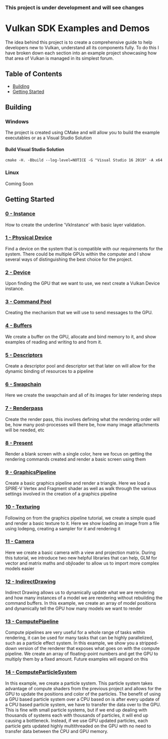 ### This project is under development and will see changes

# Vulkan SDK Examples and Demos
The idea behind this project is to create a comprehensive guide to help developers new to Vulkan, understand all its components fully. To do this I have broken down each section into an example project showcasing how that area of Vulkan is managed in its simplest forum.

## Table of Contents
+ [Building](#Building)
+ [Getting Started](#GettingStarted)



## <a name="Building"></a> Building
### Windows
The project is created using CMake and will allow you to build the example executables or as a Visual Studio Solution

#### Build Visual Studio Solution

```cmake -H. -Bbuild --log-level=NOTICE -G "Visual Studio 16 2019" -A x64```

### Linux
Coming Soon

## <a name="GettingStarted"></a> Getting Started

### [0 - Instance](0-Instance/)
How to create the underline 'VkInstance' with basic layer validation. 

### [1 - Physical Device](1-PhysicalDevice/)
Find a device on the system that is compatible with our requirements for the system. There could be multiple GPUs within the computer and I show several ways of distinguishing the best choice for the project.

### [2 - Device](2-Device/)
Upon finding the GPU that we want to use, we next create a Vulkan Device instance.

### [3 - Command Pool](3-CommandPools/)
Creating the mechanism that we will use to send messages to the GPU.

### [4 - Buffers](4-Buffers/)
We create a buffer on the GPU, allocate and bind memory to it, and show examples of reading and writing to and from it.

### [5 - Descriptors](5-Descriptors/)
Create a descriptor pool and descriptor set that later on will allow for the dynamic binding of resources to a pipeline

### [6 - Swapchain](6-Swapchain/)
Here we create the swapchain and all of its images for later rendering steps

### [7 - Renderpass](7-Renderpass/)
Create the render pass, this involves defining what the rendering order will be, how many post-processes will there be, how many image attachments will be needed, etc

### [8 - Present](8-Present/)
Render a blank screen with a single color, here we focus on getting the rendering commands created and render a basic screen using them

### [9 - GraphicsPipeline](9-GraphicsPipeline/)
Create a basic graphics pipeline and render a triangle. Here we load a SPIRE-V Vertex and Fragment shader as well as walk through the various settings involved in the creation of a graphics pipeline

### [10 - Texturing](10-Texturing/)
Following on from the graphics pipeline tutorial, we create a simple quad and render a basic texture to it. Here we show loading an image from a file using lodepng, creating a sampler for it and rendering it

### [11 - Camera](11-Camera/)
Here we create a basic camera with a view and projection matrix. During this tutorial, we introduce two new helpful libraries that can help, GLM for vector and matrix maths and objloader to allow us to import more complex models easier

### [12 - IndirectDrawing](12-IndirectDrawing/)
Indirect Drawing allows us to dynamically update what we are rendering and how many instances of a model we are rendering without rebuilding the command buffers. In this example, we create an array of model positions and dynamically tell the GPU how many models we want to render

### [13 - ComputePipeline](13-ComputePipeline/)
Compute pipelines are very useful for a whole range of tasks within rendering, it can be used for many tasks that can be highly parallelized, such as a particle effect system. In this example, we show you a stripped-down version of the renderer that exposes what goes on with the compute pipeline. We create an array of floating-point numbers and get the GPU to multiply them by a fixed amount. Future examples will expand on this

### [14 - ComputeParticleSystem](14-ComputeParticleSystem/)
In this example, we create a particle system. This particle system takes advantage of compute shaders from the previous project and allows for the GPU to update the positions and color of the particles. The benefit of using a GPU based particle system over a CPU based on is after every update of a CPU based particle system, we have to transfer the data over to the GPU. This is fine with small particle systems, but if we end up dealing with thousands of systems each with thousands of particles, it will end up causing a bottleneck. Instead, if we use GPU updated particles, each particle gets updated highly multithreaded on the GPU with no need to transfer data between the CPU and GPU memory.
